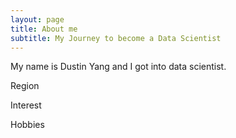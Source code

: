 ```yaml
---
layout: page
title: About me
subtitle: My Journey to become a Data Scientist
---
```


My name is Dustin Yang and I got into data scientist.

Region

Interest

Hobbies
